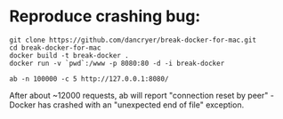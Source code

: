 # Reproduce crashing bug:

```
git clone https://github.com/dancryer/break-docker-for-mac.git
cd break-docker-for-mac
docker build -t break-docker .
docker run -v `pwd`:/www -p 8080:80 -d -i break-docker

ab -n 100000 -c 5 http://127.0.0.1:8080/
```

After about ~12000 requests, ab will report "connection reset by peer" - Docker has crashed with an "unexpected end of file" exception.